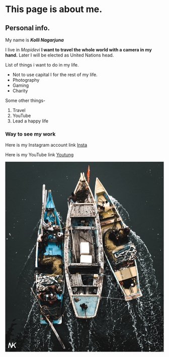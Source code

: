 # This page is about me.

## Personal info.

My name is ***Kolli Nagarjuna***

I live in *Mopidevi* 
**I want to travel the whole world with a camera in my hand.**
Later I will be elected as United Nations head.

List of things i want to do in my life.

- Not to use capital I for the rest of my life.
- Photography
- Gaming
- Charity

Some other things-

1. Travel
2. YouTube
3. Lead a happy life

### Way to see my work

Here is my Instagram account link [Insta](https://www.instagram.com/nag.kolli/)

Here is my YouTube link [Youtung](https://www.youtube.com/channel/UCBTVTLwBWmwVzReAzzHFcFw)

![Here is my favourite picture ever](https://github.com/nagkolli/image/blob/main/BEST%20OF%20THE%20BEST/boattop1.jpg)


